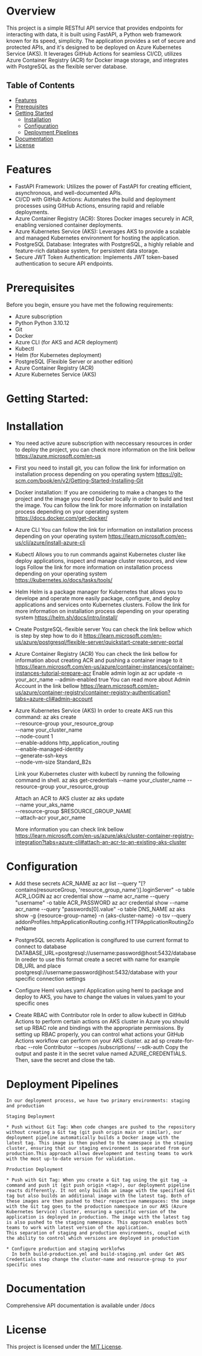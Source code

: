 # Overview

This project is a simple RESTful API service that provides endpoints for interacting with data, it is built using FastAPI, a Python web framework known for its speed, simplicity. The application provides a set of secure and protected APIs, and it's designed to be deployed on Azure Kubernetes Service (AKS). It leverages GitHub Actions for seamless CI/CD, utilizes Azure Container Registry (ACR) for Docker image storage, and integrates with PostgreSQL as the flexible server database.

## Table of Contents
- [Features](#features)
- [Prerequisites](#prerequisites)
- [Getting Started](#getting-started)
  - [Installation](#installation)
  - [Configuration](#configuration)
  - [Deployment Pipelines](#deployment-pipeline)
- [Documentation](#documentation)
- [License](#license)

# Features

* FastAPI Framework: Utilizes the power of FastAPI for creating         efficient, asynchronous, and well-documented APIs.
* CI/CD with GitHub Actions: Automates the build and deployment  processes using GitHub Actions, ensuring rapid and reliable deployments.
* Azure Container Registry (ACR): Stores Docker images securely in ACR, enabling versioned container deployments. 
* Azure Kubernetes Service (AKS): Leverages AKS to provide a scalable and managed Kubernetes environment for hosting the application.
* PostgreSQL Database: Integrates with PostgreSQL, a highly reliable and feature-rich database system, for persistent data storage.
* Secure JWT Token Authentication: Implements JWT token-based authentication to secure API endpoints.

# Prerequisites

Before you begin, ensure you have met the following requirements:

* Azure subscription
* Python Python 3.10.12
* Git
* Docker
* Azure CLI (for AKS and ACR deployment)
* Kubectl
* Helm (for Kubernetes deployment)
* PostgreSQL (Flexible Server or another edition)
* Azure Container Registry (ACR)
* Azure Kubernetes Service (AKS)


# Getting Started:
  
  # Installation

  * You need active azure subscription with neccessary resources in order to deploy the project, you can check more information on the link bellow
        https://azure.microsoft.com/en-us
  
  * First you need to install git, you can follow the link for information on installation process depending on you operating system
        https://git-scm.com/book/en/v2/Getting-Started-Installing-Git

  * Docker installation:
    If you are considering to make a changes to the project and the image you need Docker locally in order to build and test the image. 
    You can follow the link for more information on installation process
    depending on your operating system
        https://docs.docker.com/get-docker/

  * Azure CLI
    You can follow the link for information on installation process 
    depending on your operating system
        https://learn.microsoft.com/en-us/cli/azure/install-azure-cli

  * Kubectl 
    Allows you to run commands against Kubernetes cluster like deploy applications, inspect and manage cluster resources, and view logs
    Follow the link for more information on installation process depending on your operating system
        https://kubernetes.io/docs/tasks/tools/
  
  * Helm
    Helm is a package manager for Kubernetes that allows you to develope and operate  more easily package, configure, and deploy applications and services onto Kubernetes clusters.
    Follow the link for more information on installation process depending on your operating system
        https://helm.sh/docs/intro/install/
  
  * Create PostgreSQL-flexible server
    You can check the link bellow which is step by step how to do it
        https://learn.microsoft.com/en-us/azure/postgresql/flexible-server/quickstart-create-server-portal
  
  * Azure Container Registry (ACR)
    You can check the link bellow for information about creating ACR and pushing a container image to it
        https://learn.microsoft.com/en-us/azure/container-instances/container-instances-tutorial-prepare-acr
    Enable admin login
    az acr update -n your_acr_name --admin-enabled true
    You can read more about Admin Account in the link bellow
        https://learn.microsoft.com/en-us/azure/container-registry/container-registry-authentication?tabs=azure-cli#admin-account

  * Azure Kubernetes Service (AKS)
    In order to create AKS run this command:
    az aks create \
       --resource-group your_resource_group \
       --name your_cluster_name \
       --node-count 1 \
       --enable-addons http_application_routing \
       --enable-managed-identity \
       --generate-ssh-keys \
       --node-vm-size Standard_B2s

    Link your Kubernetes cluster with kubectl by running the following command in shell.
        az aks get-credentials --name your_cluster_name --resource-group your_resource_group
    
    Attach an ACR to AKS cluster
        az aks update \
        --name your_aks_name \
        --resource-group $RESOURCE_GROUP_NAME \
        --attach-acr your_acr_name

    More information you can check link bellow
        https://learn.microsoft.com/en-us/azure/aks/cluster-container-registry-integration?tabs=azure-cli#attach-an-acr-to-an-existing-aks-cluster


  # Configuration

  * Add these secrets
    ACR_NAME
        az acr list --query "[?contains(resourceGroup, 'resource_group_name')].loginServer" -o table
    ACR_LOGIN
        az acr credential show --name acr_name --query "username" -o table
    ACR_PASSWORD
        az acr credential show --name acr_name --query "passwords[0].value" -o table
    DNS_NAME
        az aks show -g {resource-group-name} -n {aks-cluster-name} -o tsv --query addonProfiles.httpApplicationRouting.config.HTTPApplicationRoutingZoneName

  * PostgreSQL secrets
    Application is congifured to use current format to connect to database
        DATABASE_URL=postgresql://username:password@host:5432/database
    In oreder to use this format create a secret with name for example DB_URL and place postgresql://username:password@host:5432/database with your specific connection settings
  

  * Configure Heml values.yaml
    Application using heml to package and deploy to AKS, you have to change the values in values.yaml to your specific ones

  * Create RBAC with Contributor role
  In order to allow kubectl  in GitHub Actions to perform certain actions on AKS cluster in Azure you should set up RBAC role and bindings with the appropriate permissions.
  By setting up RBAC properly, you can control what actions your GitHub Actions workflow can perform on your AKS cluster.
        az ad sp create-for-rbac --role Contributor --scopes /subscriptions/<SUBSCRIPTION-ID> --sdk-auth
  Copy the output and paste it in the secret value named AZURE_CREDENTIALS. Then, save the secret and close the tab.
  
  # Deployment Pipelines
    In our deployment process, we have two primary environments: staging and production

    Staging Deployment

    * Push without Git Tag: When code changes are pushed to the repository without creating a Git tag (git push origin main or similar), our deployment pipeline automatically builds a Docker image with the latest tag. This image is then pushed to the namespace in the staging cluster, ensuring that our staging environment is separated from our production.This approach allows development and testing teams to work with the most up-to-date version for validation.

    Production Deployment

    * Push with Git Tag: When you create a Git tag using the git tag -a command and push it (git push origin <tag>), our deployment pipeline reacts differently. It not only builds an image with the specified Git tag but also builds an additional image with the latest tag. Both of these images are then pushed to their respective namespaces: the image with the Git tag goes to the production namespace in our AKS (Azure Kubernetes Service) cluster, ensuring a specific version of the application is deployed in production. The image with the latest tag is also pushed to the staging namespace. This approach enables both teams to work with latest version of the application.
    This separation of staging and production environments, coupled with the ability to control which versions are deployed in production

    * Configure production and staging worklofws
      In both build-production.yml and build-staging.yml under Get AKS Credentials step change the cluster-name and resource-group to your specific ones
      

  # Documentation
    
  Comprehensive API documentation is available under /docs

  # License

  This project is licensed under the [MIT License](https://opensource.org/licenses/MIT).